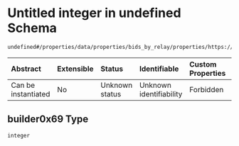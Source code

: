 # Untitled integer in undefined Schema

```txt
undefined#/properties/data/properties/bids_by_relay/properties/https://agnostic-relay.net/properties/builder0x69
```



| Abstract            | Extensible | Status         | Identifiable            | Custom Properties | Additional Properties | Access Restrictions | Defined In                                                                          |
| :------------------ | :--------- | :------------- | :---------------------- | :---------------- | :-------------------- | :------------------ | :---------------------------------------------------------------------------------- |
| Can be instantiated | No         | Unknown status | Unknown identifiability | Forbidden         | Allowed               | none                | [bid\_summary.schema.json\*](../out/bid_summary.schema.json "open original schema") |

## builder0x69 Type

`integer`
